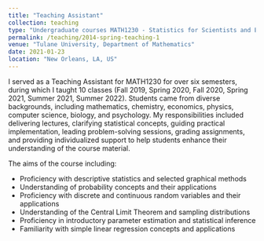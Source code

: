 ```yaml
---
title: "Teaching Assistant"
collection: teaching
type: "Undergraduate courses MATH1230 - Statistics for Scientists and Engineers"
permalink: /teaching/2014-spring-teaching-1
venue: "Tulane University, Department of Mathematics"
date: 2021-01-23
location: "New Orleans, LA, US"
---
```


I served as a Teaching Assistant for MATH1230 for over six semesters, during which I taught 10 classes (Fall 2019, Spring 2020, Fall 2020, Spring 2021, Summer 2021, Summer 2022). Students came from diverse backgrounds, including mathematics, chemistry, economics, physics, computer science, biology, and psychology. My responsibilities included delivering lectures, clarifying statistical concepts, guiding practical implementation, leading problem-solving sessions, grading assignments, and providing individualized support to help students enhance their understanding of the course material. 

The aims of the course including:

* Proficiency with descriptive statistics and selected graphical methods
* Understanding of probability concepts and their applications
* Proficiency with discrete and continuous random variables and their applications
* Understanding of the Central Limit Theorem and sampling distributions 
* Proficiency in introductory parameter estimation and statistical inference
* Familiarity with simple linear regression concepts and applications